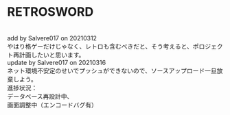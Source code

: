 # RETROSWORD
<br />
add by Salvere017 on 20210312
<br />
やはり格ゲーだけじゃなく、レトロも含むべきだと、そう考えると、ポロジェクト再計画したいと思います。
<br />
update by Salvere017 on 20210316
<br />
ネット環境不安定のせいでプッシュができないので、ソースアップロード一旦放棄しよう。
<br />
進捗状況：
<br />
データベース再設計中、
<br />
画面調整中（エンコードバグ有）
<br />
<br />
